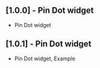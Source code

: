 ## [1.0.0] - Pin Dot widget

* Pin Dot widget

## [1.0.1] - Pin Dot widget

* Pin Dot widget, Example
